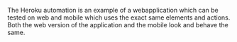 The Heroku automation is an example of a webapplication which can be tested on web and mobile which uses the exact same elements and actions.
Both the web version of the application and the mobile look and behave the same.